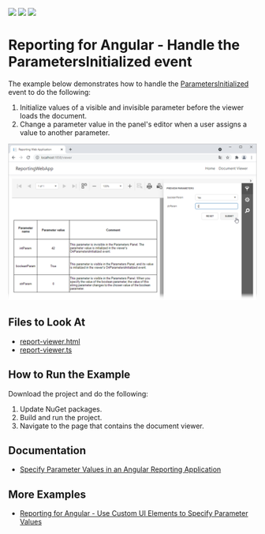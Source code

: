 <!-- default badges list -->
![](https://img.shields.io/endpoint?url=https://codecentral.devexpress.com/api/v1/VersionRange/411865030/2021.2)
[![](https://img.shields.io/badge/Open_in_DevExpress_Support_Center-FF7200?style=flat-square&logo=DevExpress&logoColor=white)](https://supportcenter.devexpress.com/ticket/details/T1034344)
[![](https://img.shields.io/badge/📖_How_to_use_DevExpress_Examples-e9f6fc?style=flat-square)](https://docs.devexpress.com/GeneralInformation/403183)
<!-- default badges end -->
# Reporting for Angular - Handle the ParametersInitialized event

The example below demonstrates how to handle the [ParametersInitialized](https://docs.devexpress.com/XtraReports/DevExpress.XtraReports.Web.WebDocumentViewerClientSideEvents.ParametersInitialized) event to do the following:

1. Initialize values of a visible and invisible parameter before the viewer loads the document.
2. Change a parameter value in the panel's editor when a user assigns a value to another parameter.

![](Images/reporting-angular-customize-parameter-panel.png)

<!-- default file list -->

## Files to Look At

- [report-viewer.html](CS/ReportingWebApp/ClientApp/src/app/reportviewer/report-viewer.html)
- [report-viewer.ts](CS/ReportingWebApp/ClientApp/src/app/reportviewer/report-viewer.ts)

<!-- default file list end -->

## How to Run the Example

Download the project and do the following:

1. Update NuGet packages.
2. Build and run the project.
3. Navigate to the page that contains the document viewer.

## Documentation

- [Specify Parameter Values in an Angular Reporting Application](https://docs.devexpress.com/XtraReports/401930)

## More Examples

- [Reporting for Angular - Use Custom UI Elements to Specify Parameter Values](https://github.com/DevExpress-Examples/angular-reporting-use-custom-ui-elements-to-specify-parameters)
